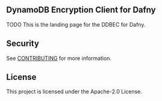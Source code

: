 ## DynamoDB Encryption Client for Dafny

TODO This is the landing page for the DDBEC for Dafny.

## Security

See [CONTRIBUTING](CONTRIBUTING.md#security-issue-notifications) for more information.

## License

This project is licensed under the Apache-2.0 License.
